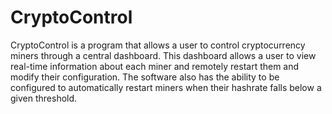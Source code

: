 # CryptoControl
CryptoControl is a program that allows a user to control cryptocurrency miners through a central dashboard. This dashboard allows a user to view real-time information about each miner and remotely restart them and modify their configuration. The software also has the ability to be configured to automatically restart miners when their hashrate falls below a given threshold.
